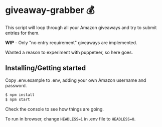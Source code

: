 # giveaway-grabber 💰

This script will loop through all your Amazon giveaways and try to submit entries for them. 

**WIP** - Only "no entry requirement" giveaways are implemented.

Wanted a reason to experiment with puppeteer, so here goes.

## Installing/Getting started

Copy .env.example to .env, adding your own Amazon username and password.

```javascript
$ npm install
$ npm start
```

Check the console to see how things are going.

To run in browser, change `HEADLESS=1` in .env file to `HEADLESS=0`.

